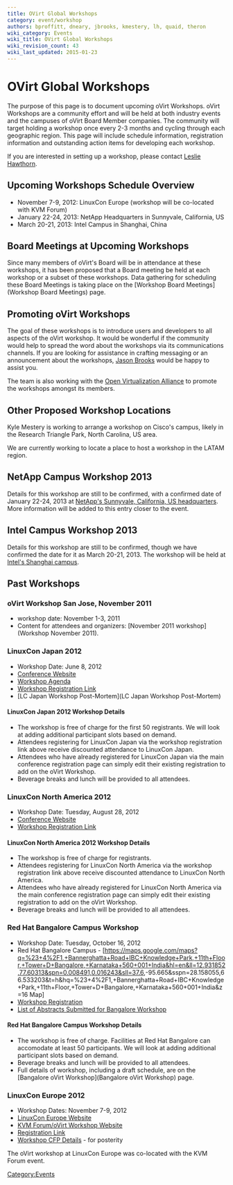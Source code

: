 ```yaml
---
title: OVirt Global Workshops
category: event/workshop
authors: bproffitt, dneary, jbrooks, kmestery, lh, quaid, theron
wiki_category: Events
wiki_title: OVirt Global Workshops
wiki_revision_count: 43
wiki_last_updated: 2015-01-23
---
```


# OVirt Global Workshops

The purpose of this page is to document upcoming oVirt Workshops. oVirt Workshops are a community effort and will be held at both industry events and the campuses of oVirt Board Member companies. The community will target holding a workshop once every 2-3 months and cycling through each geographic region. This page will include schedule information, registration information and outstanding action items for developing each workshop.

If you are interested in setting up a workshop, please contact [Leslie Hawthorn](User:Lh).

## Upcoming Workshops Schedule Overview

*   November 7-9, 2012: LinuxCon Europe (workshop will be co-located with KVM Forum)
*   January 22-24, 2013: NetApp Headquarters in Sunnyvale, California, US
*   March 20-21, 2013: Intel Campus in Shanghai, China

## Board Meetings at Upcoming Workshops

Since many members of oVirt's Board will be in attendance at these workshops, it has been proposed that a Board meeting be held at each workshop or a subset of these workshops. Data gathering for scheduling these Board Meetings is taking place on the [Workshop Board Meetings](Workshop Board Meetings) page.

## Promoting oVirt Workshops

The goal of these workshops is to introduce users and developers to all aspects of the oVirt workshop. It would be wonderful if the community would help to spread the word about the workshops via its communications channels. If you are looking for assistance in crafting messaging or an announcement about the workshops, [Jason Brooks](User:Jbrooks) would be happy to assist you.

The team is also working with the [Open Virtualization Alliance](http://www.openvirtualizationalliance.org/) to promote the workshops amongst its members.

## Other Proposed Workshop Locations

Kyle Mestery is working to arrange a workshop on Cisco's campus, likely in the Research Triangle Park, North Carolina, US area.

We are currently working to locate a place to host a workshop in the LATAM region.

## NetApp Campus Workshop 2013

Details for this workshop are still to be confirmed, with a confirmed date of January 22-24, 2013 at [NetApp's Sunnyvale, California, US headquarters](http://maps.google.com/maps/place?cid=7052473688898245753&q=netapp+headquarters+sunnyvale&hl=en&t=h&cd=1&cad=src:ppiwlink&ei=PLyqT72BNsf9kAXkxpzeBA&sig2=DivLR8aVzWexkjnlAxpuGw&dtab=2). More information will be added to this entry closer to the event.

## Intel Campus Workshop 2013

Details for this workshop are still to be confirmed, though we have confirmed the date for it as March 20-21, 2013. The workshop will be held at [Intel's Shanghai campus](http://maps.google.com/maps?q=No.+880+Zi+Xing+Road+Zizhu+Science+Park+Minhang,+Shanghai+200241+China&hl=en&sll=23.141807,113.324834&sspn=0.077662,0.153122&t=h&hq=No.+880+Zi+Xing+Road+Zizhu+Science+Park+Minhang,+Shanghai+200241+China&radius=15000&z=13).

## Past Workshops

### oVirt Workshop San Jose, November 2011

*   workshop date: November 1-3, 2011
*   Content for attendees and organizers: [November 2011 workshop](Workshop November 2011).

### LinuxCon Japan 2012

*   Workshop Date: June 8, 2012
*   [Conference Website](https://events.linuxfoundation.org/events/linuxcon-japan)
*   [Workshop Agenda](https://events.linuxfoundation.org/events/linuxcon-japan/ovirt-gluster-workshops)
*   [Workshop Registration Link](http://www.regonline.com/Register/Checkin.aspx?EventID=1099949)
*   [LC Japan Workshop Post-Mortem](LC Japan Workshop Post-Mortem)

#### LinuxCon Japan 2012 Workshop Details

*   The workshop is free of charge for the first 50 registrants. We will look at adding additional participant slots based on demand.
*   Attendees registering for LinuxCon Japan via the workshop registration link above receive discounted attendance to LinuxCon Japan.
*   Attendees who have already registered for LinuxCon Japan via the main conference registration page can simply edit their existing registration to add on the oVirt Workshop.
*   Beverage breaks and lunch will be provided to all attendees.

### LinuxCon North America 2012

*   Workshop Date: Tuesday, August 28, 2012
*   [Conference Website](https://events.linuxfoundation.org/events/linuxcon)
*   [Workshop Registration Link](http://www.regonline.com/Register/Checkin.aspx?EventID=1099953)

#### LinuxCon North America 2012 Workshop Details

*   The workshop is free of charge for registrants.
*   Attendees registering for LinuxCon North America via the workshop registration link above receive discounted attendance to LinuxCon North America.
*   Attendees who have already registered for LinuxCon North America via the main conference registration page can simply edit their existing registration to add on the oVirt Workshop.
*   Beverage breaks and lunch will be provided to all attendees.

### Red Hat Bangalore Campus Workshop

*   Workshop Date: Tuesday, October 16, 2012
*   Red Hat Bangalore Campus - [<https://maps.google.com/maps?q=%23+4%2F1,+Bannerghatta+Road+IBC+Knowledge+Park,+11th+Floor,+Tower+D+Bangalore,+Karnataka+560+001+India&hl=en&ll=12.931852,77.60313&spn=0.008491,0.016243&sll=37.6>,-95.665&sspn=28.158055,66.533203&t=h&hq=%23+4%2F1,+Bannerghatta+Road+IBC+Knowledge+Park,+11th+Floor,+Tower+D+Bangalore,+Karnataka+560+001+India&z=16 Map]
*   [Workshop Registration](http://ovirtbangalore2012.eventbrite.com/)
*   [List of Abstracts Submitted for Bangalore Workshop](http://wiki.ovirt.org/wiki/Bangalore_Abstracts)

#### Red Hat Bangalore Campus Workshop Details

*   The workshop is free of charge. Facilities at Red Hat Bangalore can accomodate at least 50 participants. We will look at adding additional participant slots based on demand.
*   Beverage breaks and lunch will be provided to all attendees.
*   Full details of workshop, including a draft schedule, are on the [Bangalore oVirt Workshop](Bangalore oVirt Workshop) page.

### LinuxCon Europe 2012

*   Workshop Dates: November 7-9, 2012
*   [LinuxCon Europe Website](https://events.linuxfoundation.org/events/linuxcon-europe)
*   [KVM Forum/oVirt Workshop Website](https://events.linuxfoundation.org/events/kvm-forum)
*   [Registration Link](http://www.regonline.com/Register/Checkin.aspx?EventID=1032806)
*   [Workshop CFP Details](http://events.linuxfoundation.org/events/kvm-forum/cfp-ovirt) - for posterity

The oVirt workshop at LinuxCon Europe was co-located with the KVM Forum event.

<Category:Events>
